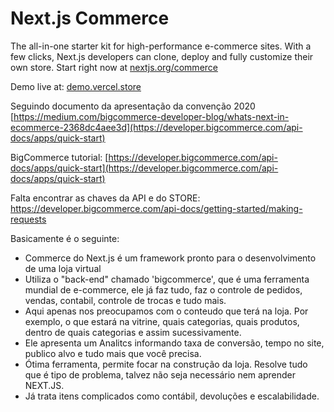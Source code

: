 # Next.js Commerce

The all-in-one starter kit for high-performance e-commerce sites. With a few clicks, Next.js developers can clone, deploy and fully customize their own store.
Start right now at [nextjs.org/commerce](https://nextjs.org/commerce)

Demo live at: [demo.vercel.store](https://demo.vercel.store/)

Seguindo documento da apresentação da convenção 2020
[https://medium.com/bigcommerce-developer-blog/whats-next-in-ecommerce-2368dc4aee3d](https://developer.bigcommerce.com/api-docs/apps/quick-start)


BigCommerce tutorial: 
[https://developer.bigcommerce.com/api-docs/apps/quick-start](https://developer.bigcommerce.com/api-docs/apps/quick-start)

Falta encontrar as chaves da API e do STORE:
https://developer.bigcommerce.com/api-docs/getting-started/making-requests

Basicamente é o seguinte:
   - Commerce do Next.js é um framework pronto para o desenvolvimento de uma loja virtual
   - Utiliza o "back-end" chamado 'bigcommerce', que é uma ferramenta mundial de e-commerce, ele já faz tudo, faz o controle de pedidos, vendas, contabil, controle de trocas e tudo mais.
   - Aqui apenas nos preocupamos com o conteudo que terá na loja. Por exemplo, o que estará na vitrine, quais categorias, quais produtos, dentro de quais categorias e assim sucessivamente.
   - Ele apresenta um Analitcs informando taxa de conversão, tempo no site, publico alvo e tudo mais que você precisa.
   - Ótima ferramenta, permite focar na construção da loja. Resolve tudo que é tipo de problema, talvez não seja necessário nem aprender NEXT.JS.
   - Já trata itens complicados como contábil, devoluções e escalabilidade.



